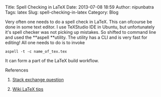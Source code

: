 Title: Spell Checking in LaTeX
Date: 2013-07-08 18:59
Author: nipunbatra
Tags: latex
Slug: spell-checking-in-latex
Category: Blog

Very often one needs to do a spell check in LaTeX. This can ofcourse be
done in some text editor. I use TeXStudio IDE in Ubuntu, but
unfortunately it's spell checker was not picking up mistakes. So shifted
to command line and used the **aspell **utility. The utility has a CLI
and is very fast for editing! All one needs to do is to invoke

    aspell -t -c name_of_tex.tex

It can form a part of the LaTeX build workflow.

References

1. [Stack exchange question](http://tex.stackexchange.com/questions/42843/is-there-a-spell-check-package-for-latex)

2. [Wiki LaTeX tips](http://en.wikibooks.org/wiki/LaTeX/Tips_and_Tricks#Spell-checking_and_Word_Counting)



